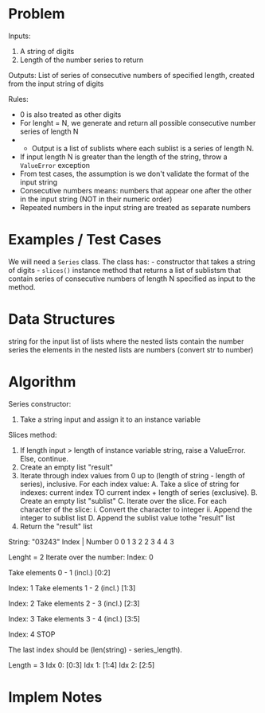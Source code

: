 # Problem
Inputs:
1) A string of digits
2) Length of the number series to return

Outputs:
List of series of consecutive numbers of specified length, created from the input string of digits

Rules:
- 0 is also treated as other digits
- For lenght = N, we generate and return all possible consecutive number series of length N
- - Output is a list of sublists where each sublist is a series of length N.
- If input length N is greater than the length of the string, throw a `ValueError` exception
- From test cases, the assumption is we don't validate the format of the input string
- Consecutive numbers means: numbers that appear one after the other in the input string (NOT in their numeric order)
- Repeated numbers in the input string are treated as separate numbers






# Examples / Test Cases
We will need a `Series` class. The class has:
    - constructor that takes a string of digits
    - `slices()` instance method that returns a list of sublistsm that contain series of consecutive numbers of length N specified as input to the method.

# Data Structures
string for the input
list of lists where the nested lists contain the number series
the elements in the nested lists are numbers (convert str to number)

# Algorithm
Series constructor:
1. Take a string input and assign it to an instance variable

Slices method:
1. If length input > length of instance variable string, raise a ValueError. Else, continue.
2. Create an empty list "result"
3. Iterate through index values from 0 up to (length of string - length of series), inclusive. For each index value:
    A. Take a slice of string for indexes: current index TO current index + length of series (exclusive).
    B. Create an empty list "sublist"
    C. Iterate over the slice. For each character of the slice:
        i. Convert the character to integer
        ii. Append the integer to sublist list
    D. Append the sublist value tothe "result" list
4. Return the "result" list


String: "03243"
Index | Number
0       0
1       3
2       2
3       4
4       3

Lenght = 2
Iterate over the number:
Index: 0

Take elements 0 - 1 (incl.) [0:2]

Index: 1
Take elements 1 - 2 (incl.) [1:3]

Index: 2
Take elements 2 - 3 (incl.) [2:3]

Index: 3
Take elements 3 - 4 (incl.) [3:5]

Index: 4
STOP

The last index should be (len(string) - series_length).

Length = 3
Idx 0: [0:3]
Idx 1:  [1:4]
Idx 2:  [2:5]




# Implem Notes